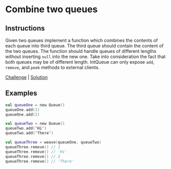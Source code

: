 # Combine two queues

## Instructions

Given two queues implement a function which combines the contents of each queue into third queue. The third queue should
contain the content of the two queues. The function should handle queues of different lengths without inserting `null`
into the new one. Take into consideration the fact that both queues may be of different length. IntQueue can only expose
`add`, `remove`, and `peek` methods to external clients.

[Challenge](Challenge.kt) | [Solution](Solution.kt)

## Examples

```kotlin
val queueOne = new Queue()
queueOne.add(1)
queueOne.add(2)

val queueTwo = new Queue()
queueTwo.add('Hi')
queueTwo.add('There')

val queueThree = weave(queueOne, queueTwo)
queueThree.remove() // 1
queueThree.remove() // 'Hi'
queueThree.remove() // 2
queueThree.remove() // 'There'
```

